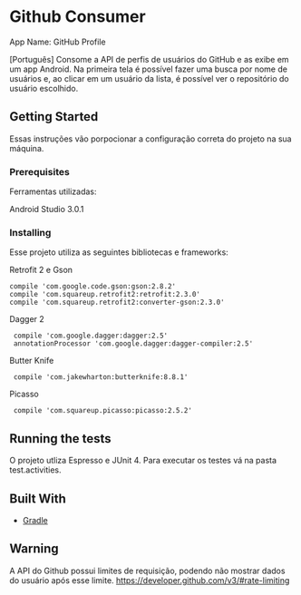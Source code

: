 # Github Consumer
App Name: GitHub Profile

[Português]
Consome a API de perfis de usuários do GitHub e as exibe em um app Android.
Na primeira tela é possível fazer uma busca por nome de usuários e, ao clicar em um usuário da lista,
é possível ver o repositório do usuário escolhido.

## Getting Started

Essas instruções vão porpocionar a configuração correta do projeto na sua máquina.

### Prerequisites
Ferramentas utilizadas:

Android Studio 3.0.1

### Installing

Esse projeto utiliza as seguintes bibliotecas e frameworks:

Retrofit 2 e Gson
```
compile 'com.google.code.gson:gson:2.8.2'
compile 'com.squareup.retrofit2:retrofit:2.3.0'
compile 'com.squareup.retrofit2:converter-gson:2.3.0'
```
Dagger  2
```
 compile 'com.google.dagger:dagger:2.5'
 annotationProcessor 'com.google.dagger:dagger-compiler:2.5'
```
Butter Knife
```
 compile 'com.jakewharton:butterknife:8.8.1'
```
Picasso
```
 compile 'com.squareup.picasso:picasso:2.5.2'
```

## Running the tests

O projeto utliza Espresso e JUnit 4.
Para executar os testes vá na pasta test.activities.

## Built With

* [Gradle](https://gradle.org/) 

## Warning
A API do Github possui limites de requisição, podendo não mostrar dados do usuário após esse limite.
https://developer.github.com/v3/#rate-limiting



